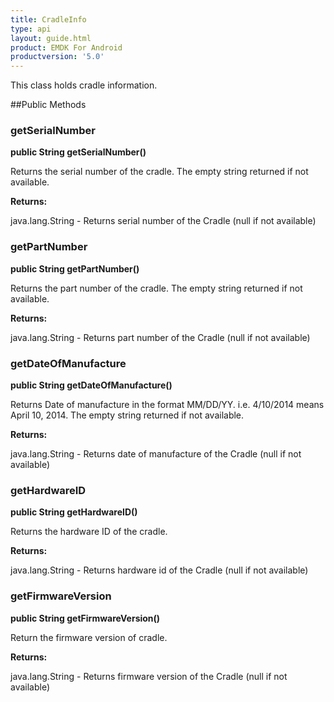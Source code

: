 ```yaml
---
title: CradleInfo
type: api
layout: guide.html
product: EMDK For Android
productversion: '5.0'
---
```



This class holds cradle information.

##Public Methods

### getSerialNumber

**public String getSerialNumber()**

Returns the serial number of the cradle. The empty string returned if not available.

**Returns:**

java.lang.String - Returns serial number of the Cradle (null if not available)

### getPartNumber

**public String getPartNumber()**

Returns the part number of the cradle. The empty string returned if not available.

**Returns:**

java.lang.String - Returns part number of the Cradle (null if not available)

### getDateOfManufacture

**public String getDateOfManufacture()**

Returns Date of manufacture in the format MM/DD/YY. i.e. 4/10/2014 means April 10, 2014. 
 The empty string returned if not available.

**Returns:**

java.lang.String - Returns date of manufacture of the Cradle (null if not available)

### getHardwareID

**public String getHardwareID()**

Returns the hardware ID of the cradle.

**Returns:**

java.lang.String - Returns hardware id of the Cradle (null if not available)

### getFirmwareVersion

**public String getFirmwareVersion()**

Return the firmware version of cradle.

**Returns:**

java.lang.String - Returns firmware version of the Cradle (null if not available)


